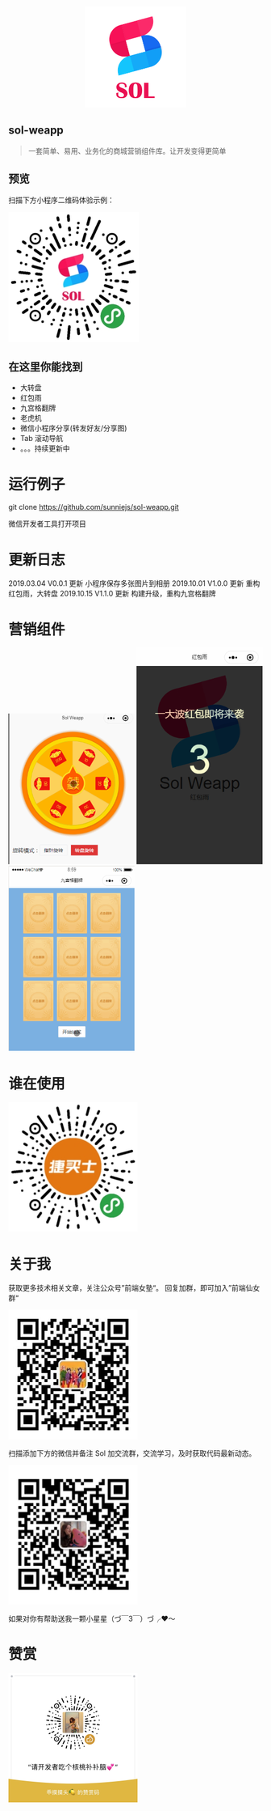 <p align="center">
    <a href="https://sunniejs.github.io/sol-weapp/">
        <img width="200" src="./static/logo.png">
    </a>
</p>

## sol-weapp

> 一套简单、易用、业务化的商城营销组件库。让开发变得更简单

## 预览

扫描下方小程序二维码体验示例：

![logo](static/qrcode.jpg)

## 在这里你能找到

-   大转盘
-   红包雨
-   九宫格翻牌
-   老虎机
-   微信小程序分享(转发好友/分享图)
-   Tab 滚动导航
-   。。。持续更新中

# 运行例子

git clone https://github.com/sunniejs/sol-weapp.git

微信开发者工具打开项目

# 更新日志

2019.03.04 V0.0.1 更新 小程序保存多张图片到相册
2019.10.01 V1.0.0 更新 重构红包雨，大转盘
2019.10.15 V1.1.0 更新 构建升级，重构九宫格翻牌

# 营销组件

<p>
  <img src="static/1.gif" width="250"  style="display:inline;">  
  <img src="static/2.gif" width="250"  style="display:inline;">
  <img src="static/3.gif" width="250"  style="display:inline;">
</p>
 
# 谁在使用

<p>
  <img src="./static/jiemaishi.png" width="256" style="display:inline;">
</p>
 
# 关于我

获取更多技术相关文章，关注公众号”前端女塾“。
回复加群，即可加入”前端仙女群“
 <p>
  <img src="./static/gognzhonghao.jpg" width="256" style="display:inline;">
</p>
扫描添加下方的微信并备注 Sol 加交流群，交流学习，及时获取代码最新动态。

<p>
  <img src="./static/me.png" width="256" style="display:inline;">
</p>
 
如果对你有帮助送我一颗小星星（づ￣3￣）づ╭❤～

# 赞赏

<p>
  <img src="./static/appreciate.jpg" width="256" style="display:inline;">
</p>
 
